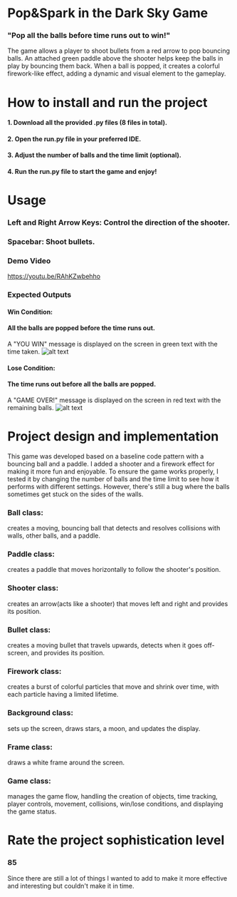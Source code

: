# Pop&Spark in the Dark Sky Game
### "Pop all the balls before time runs out to win!"
The game allows a player to shoot bullets from a red arrow to pop bouncing balls. An attached green paddle above the shooter helps keep the balls in play by bouncing them back. When a ball is popped, it creates a colorful firework-like effect, adding a dynamic and visual element to the gameplay.

# How to install and run the project
#### 1. Download all the provided .py files (8 files in total).
#### 2. Open the run.py file in your preferred IDE.
#### 3. Adjust the number of balls and the time limit (optional).
#### 4. Run the run.py file to start the game and enjoy!

# Usage
### Left and Right Arrow Keys: Control the direction of the shooter.
### Spacebar: Shoot bullets.

### Demo Video
https://youtu.be/RAhKZwbehho

### Expected Outputs
#### Win Condition: 
#### All the balls are popped before the time runs out.
A "YOU WIN" message is displayed on the screen in green text with the time taken.
![alt text](https://github.com/f-kat0/PopandSpark-in-the-Sky/blob/94cb6b99fe15b9739e759acca4d210573693d260/win%20pic.png)
#### Lose Condition: 
#### The time runs out before all the balls are popped.
A "GAME OVER!" message is displayed on the screen in red text with the remaining balls.
![alt text](https://github.com/f-kat0/PopandSpark-in-the-Sky/blob/a1970bbc6f1fa1e9ce408e30c93d3031de6774c7/lose%20pic.png)


# Project design and implementation
This game was developed based on a baseline code pattern with a bouncing ball and a paddle. I added a shooter and a firework effect for making it more fun and enjoyable.
To ensure the game works properly, I tested it by changing the number of balls and the time limit to see how it performs with different settings. However, there's still a bug where the balls sometimes get stuck on the sides of the walls.
### Ball class:
creates a moving, bouncing ball that detects and resolves collisions with walls, other balls, and a paddle.
### Paddle class:
creates a paddle that moves horizontally to follow the shooter's position.
### Shooter class:
creates an arrow(acts like a shooter) that moves left and right and provides its position.
### Bullet class:
creates a moving bullet that travels upwards, detects when it goes off-screen, and provides its position.
### Firework class:
creates a burst of colorful particles that move and shrink over time, with each particle having a limited lifetime.
### Background class:
sets up the screen, draws stars, a moon, and updates the display.
### Frame class:
draws a white frame around the screen.
### Game class:
manages the game flow, handling the creation of objects, time tracking, player controls, movement, collisions, win/lose conditions, and displaying the game status.
# Rate the project sophistication level
### 85  
Since there are still a lot of things I wanted to add to make it more effective and interesting but couldn't make it in time.
